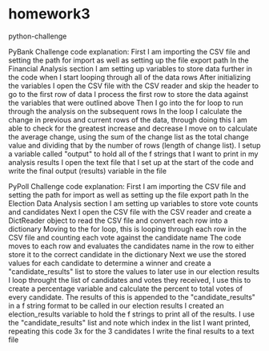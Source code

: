# homework3
python-challenge

PyBank Challenge code explanation:
First I am importing the CSV file and setting the path for import as well as setting up the file export path 
In the Financial Analysis section I am setting up variables to store data further in the code when I start looping through all of the data rows
After initializing the variables I open the CSV file with the CSV reader and skip the header to go to the first row of data
I process the first row to store the data against the variables that were outlined above
Then I go into the for loop to run through the analysis on the subsequent rows
In the loop I calculate the change in previous and current rows of the data, through doing this I am able to check for the greatest increase and decrease
I move on to calculate the average change, using the sum of the change list as the total change value and dividing that by the number of rows (length of change list).
I setup a variable called "output" to hold all of the f strings that I want to print in my analysis results
I open the text file that I set up at the start of the code and write the final output (results) variable in the file

PyPoll Challenge code explanation:
First I am importing the CSV file and setting the path for import as well as setting up the file export path 
In the Election Data Analysis section I am setting up variables to store vote counts and candidates
Next I open the CSV file with the CSV reader and create a DictReader object to read the CSV file and convert each row into a dictionary
Moving to the for loop, this is looping through each row in the CSV file and counting each vote against the candidate name
The code moves to each row and evaluates the candidates name in the row to either store it to the correct candidate in the dictionary
Next we use the stored values for each candidate to determine a winner and create a "candidate_results" list to store the values to later use in our election results
I loop throught the list of candidates and votes they received, I use this to create a percentage variable and calculate the percent to total votes of every candidate.  The results of this is appended to the "candidate_results" in a f string format to be called in our election results
I created an election_results variable to hold the f strings to print all of the results.  I use the "candidate_results" list and note which index in the list I want printed, repeating this code 3x for the 3 candidates
I write the final results to a text file
